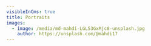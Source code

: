 ```yaml
---
visibleInCms: true
title: Portraits
images:
  - image: /media/md-mahdi-LGL53GxMjc8-unsplash.jpg
    author: https://unsplash.com/@mahdi17
---
```

